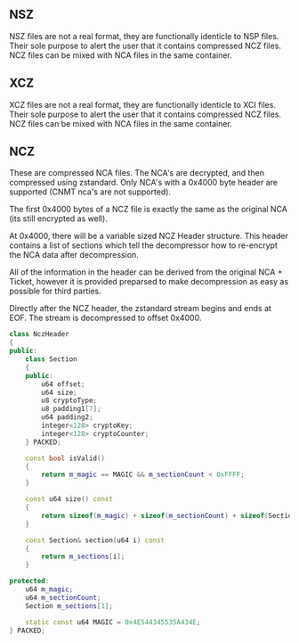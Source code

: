 ## NSZ
NSZ files are not a real format, they are functionally identicle to NSP files.  Their sole purpose to alert the user that it contains compressed NCZ files.  NCZ files can be mixed with NCA files in the same container.

## XCZ
XCZ files are not a real format, they are functionally identicle to XCI files.  Their sole purpose to alert the user that it contains compressed NCZ files.  NCZ files can be mixed with NCA files in the same container.

## NCZ

These are compressed NCA files.  The NCA's are decrypted, and then compressed using zstandard.  Only NCA's with a 0x4000 byte header are supported (CNMT nca's are not supported).

The first 0x4000 bytes of a NCZ file is exactly the same as the original NCA (its still encrypted as well).

At 0x4000, there will be a variable sized NCZ Header structure.  This header contains a list of sections which tell the decompressor how to re-encrypt the NCA data after decompression.

All of the information in the header can be derived from the original NCA + Ticket, however it is provided preparsed to make decompression as easy as possible for third parties.

Directly after the NCZ header, the zstandard stream begins and ends at EOF.  The stream is decompressed to offset 0x4000.

```cpp
class NczHeader
{
public:
	class Section
	{
	public:
		u64 offset;
		u64 size;
		u8 cryptoType;
		u8 padding1[7];
		u64 padding2;
		integer<128> cryptoKey;
		integer<128> cryptoCounter;
	} PACKED;

	const bool isValid()
	{
		return m_magic == MAGIC && m_sectionCount < 0xFFFF;
	}

	const u64 size() const
	{
		return sizeof(m_magic) + sizeof(m_sectionCount) + sizeof(Section) * m_sectionCount;
	}

	const Section& section(u64 i) const
	{
		return m_sections[i];
	}

protected:
	u64 m_magic;
	u64 m_sectionCount;
	Section m_sections[1];

	static const u64 MAGIC = 0x4E544345535A434E;
} PACKED;
```

